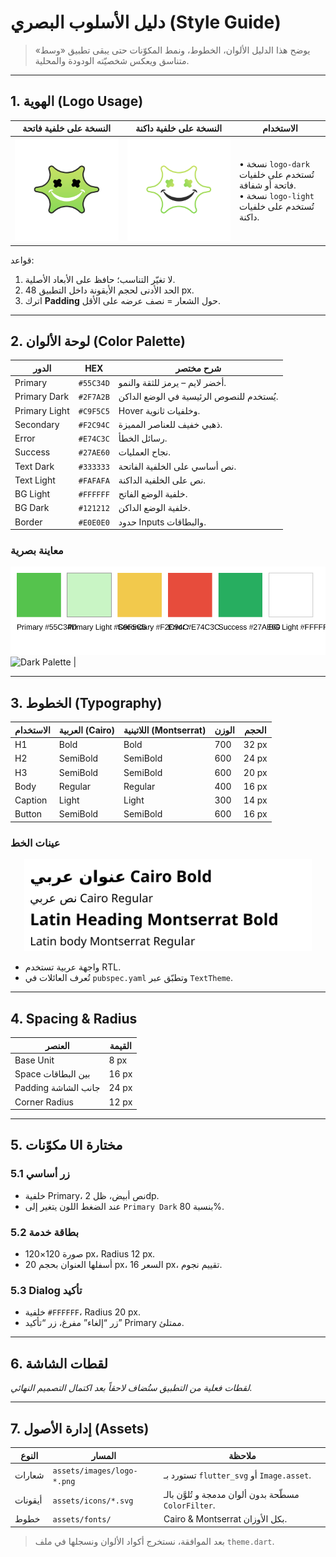 # دليل الأسلوب البصري (Style Guide)

> يوضح هذا الدليل الألوان، الخطوط، ونمط المكوّنات حتى يبقى تطبيق «وسط» متناسق ويعكس شخصيّته الودودة والمحلية.

---

## 1. الهوية (Logo Usage)

| النسخة على خلفية فاتحة | النسخة على خلفية داكنة | الاستخدام |
| --- | --- | --- |
| ![logo-dark](../../assets/images/logo-dark.png) | ![logo-light](../../assets/images/logo-light.png) | • نسخة `logo-dark` تُستخدم على خلفيات فاتحة أو شفافة.<br>• نسخة `logo-light` تُستخدم على خلفيات داكنة. |

قواعد:
1. لا تغيّر التناسب؛ حافظ على الأبعاد الأصلية.  
2. الحد الأدنى لحجم الأيقونة داخل التطبيق 48 px.  
3. اترك **Padding** حول الشعار = نصف عرضه على الأقل.

---

## 2. لوحة الألوان (Color Palette)

| الدور | HEX | شرح مختصر |
| --- | --- | --- |
| Primary | `#55C34D` | أخضر لايم – يرمز للثقة والنمو. |
| Primary Dark | `#2F7A2B` | يُستخدم للنصوص الرئيسية في الوضع الداكن. |
| Primary Light | `#C9F5C5` | Hover وخلفيات ثانوية. |
| Secondary | `#F2C94C` | ذهبي خفيف للعناصر المميزة. |
| Error | `#E74C3C` | رسائل الخطأ. |
| Success | `#27AE60` | نجاح العمليات. |
| Text Dark | `#333333` | نص أساسي على الخلفية الفاتحة. |
| Text Light | `#FAFAFA` | نص على الخلفية الداكنة. |
| BG Light | `#FFFFFF` | خلفية الوضع الفاتح. |
| BG Dark | `#121212` | خلفية الوضع الداكن. |
| Border | `#E0E0E0` | حدود Inputs والبطاقات.

### معاينة بصرية  
![Light Palette](color-palette-light.svg)  
![Dark Palette](color-palette-dark.svg) |

---

## 3. الخطوط (Typography)

| الاستخدام | العربية (Cairo) | اللاتينية (Montserrat) | الوزن | الحجم |
| --- | --- | --- | --- | --- |
| H1 | Bold | Bold | 700 | 32 px |
| H2 | SemiBold | SemiBold | 600 | 24 px |
| H3 | SemiBold | SemiBold | 600 | 20 px |
| Body | Regular | Regular | 400 | 16 px |
| Caption | Light | Light | 300 | 14 px |
| Button | SemiBold | SemiBold | 600 | 16 px |

### عينات الخط  
<p align="center">
  <img src="typography.svg" width="460" alt="عينات الخط">
</p>

- واجهة عربية تستخدم RTL.
- تُعرف العائلات في `pubspec.yaml` وتطبّق عبر `TextTheme`.

---

## 4. Spacing & Radius

| العنصر | القيمة |
| --- | --- |
| Base Unit | 8 px |
| Space بين البطاقات | 16 px |
| Padding جانب الشاشة | 24 px |
| Corner Radius | 12 px |

---

## 5. مكوّنات UI مختارة

### 5.1 زر أساسي
- خلفية Primary، نص أبيض، ظل 2dp.  
- عند الضغط اللون يتغير إلى `Primary Dark` بنسبة 80%.

### 5.2 بطاقة خدمة
- صورة 120×120 px، Radius 12 px.  
- أسفلها العنوان بحجم 20 px، السعر 16 px، تقييم نجوم.

### 5.3 Dialog تأكيد
- خلفية `#FFFFFF`، Radius 20 px.  
- زر “إلغاء” مفرغ، زر “تأكيد” Primary ممتلئ.

---

## 6. لقطات الشاشة

*لقطات فعلية من التطبيق ستُضاف لاحقاً بعد اكتمال التصميم النهائي.*

---

## 7. إدارة الأصول (Assets)

| النوع | المسار | ملاحظة |
| --- | --- | --- |
| شعارات | `assets/images/logo-*.png` | تستورد بـ `flutter_svg` أو `Image.asset`. |
| أيقونات | `assets/icons/*.svg` | مسطّحة بدون ألوان مدمجة و تُلوَّن بالـ `ColorFilter`. |
| خطوط | `assets/fonts/` | Cairo & Montserrat بكل الأوزان. |

> بعد الموافقة، نستخرج أكواد الألوان ونسجلها في ملف `theme.dart`.


